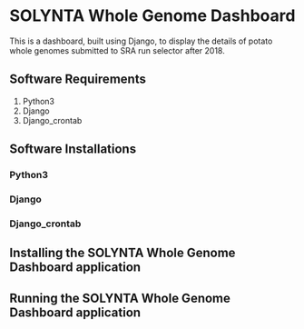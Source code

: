 # SOLYNTA Whole Genome Dashboard

This is a dashboard, built using Django, to display the details of potato whole genomes submitted to SRA run selector after 2018.

## Software Requirements

1. Python3
2. Django
3. Django_crontab

## Software Installations
### Python3

### Django

### Django_crontab


## Installing the SOLYNTA Whole Genome Dashboard application

## Running the SOLYNTA Whole Genome Dashboard application
